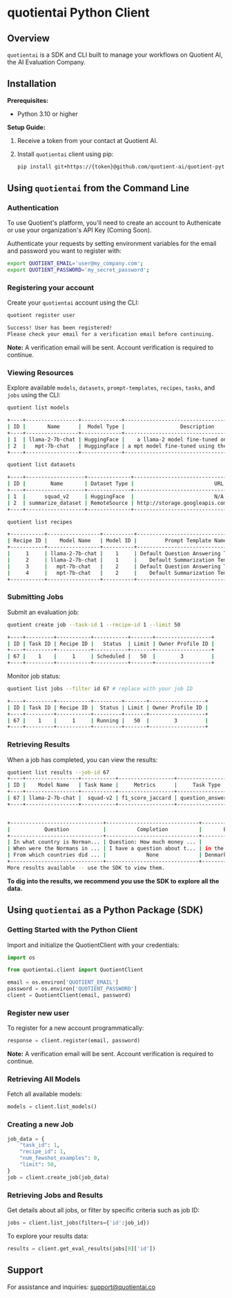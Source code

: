 # quotientai Python Client

## Overview

`quotientai` is a SDK and CLI built to manage your workflows on Quotient AI, the AI Evaluation Company.

## Installation

**Prerequisites:**
- Python 3.10 or higher

**Setup Guide:**
1. Receive a token from your contact at Quotient AI.

2. Install `quotientai` client using pip:
   ```bash
   pip install git+https://{token}@github.com/quotient-ai/quotient-python.git
   ```

## Using `quotientai` from the Command Line



### Authentication
To use Quotient's platform, you'll need to create an account to Authenicate or use your organization's API Key (Coming Soon).

Authenticate your requests by setting environment variables for the email and password you want to register with:
```bash
export QUOTIENT_EMAIL='user@my_company.com';
export QUOTIENT_PASSWORD='my_secret_password';
```

### Registering your account

Create your `quotientai` account using the CLI:

```bash
quotient register user

Success! User has been registered!
Please check your email for a verification email before continuing.
```
**Note:** A verification email will be sent. Account verification is required to continue.



### Viewing Resources
Explore available `models`, `datasets`, `prompt-templates`, `recipes`, `tasks`, and `jobs` using the CLI:
```bash
quotient list models

+----+-----------------+-------------+------------------------------------------------+------------------+
| ID |       Name      |  Model Type |                  Description                   | Owner Profile ID |
+----+-----------------+-------------+------------------------------------------------+------------------+
| 1  | llama-2-7b-chat | HuggingFace |    a llama-2 model fine-tuned on chat data     |       N/A        |
| 2  |   mpt-7b-chat   | HuggingFace | a mpt model fine-tuned using the chatml format |       N/A        |
+----+-----------------+-------------+------------------------------------------------+------------------+
```

```bash
quotient list datasets

+----+-------------------+--------------+-------------------------------------------------------+-------------+-------+
| ID |        Name       | Dataset Type |                          URL                          | File Format | Owner |
+----+-------------------+--------------+-------------------------------------------------------+-------------+-------+
| 1  |      squad_v2     | HuggingFace  |                          N/A                          |     N/A     |  N/A  |
| 2  | summarize_dataset | RemoteSource | http://storage.googleapis.com/arize-assets/phoenix... |   parquet   |  N/A  |
+----+-------------------+--------------+-------------------------------------------------------+-------------+-------+
```

```bash
quotient list recipes

+-----------+-----------------+----------+-------------------------------------+--------------------+
| Recipe ID |    Model Name   | Model ID |         Prompt Template Name        | Prompt Template ID |
+-----------+-----------------+----------+-------------------------------------+--------------------+
|     1     | llama-2-7b-chat |    1     | Default Question Answering Template |         1          |
|     2     | llama-2-7b-chat |    1     |    Default Summarization Template   |         2          |
|     3     |   mpt-7b-chat   |    2     | Default Question Answering Template |         1          |
|     4     |   mpt-7b-chat   |    2     |    Default Summarization Template   |         2          |
+-----------+-----------------+----------+-------------------------------------+--------------------+
```

### Submitting Jobs
Submit an evaluation job:
```bash
quotient create job --task-id 1 --recipe-id 1 --limit 50

+----+---------+-----------+-----------+-------+------------------+
| ID | Task ID | Recipe ID |   Status  | Limit | Owner Profile ID |
+----+---------+-----------+-----------+-------+------------------+
| 67 |    1    |     1     | Scheduled |   50  |        3         |
+----+---------+-----------+-----------+-------+------------------+

```
Monitor job status:
```bash
quotient list jobs --filter id 67 # replace with your job ID

+----+---------+-----------+---------+-------+------------------+
| ID | Task ID | Recipe ID |  Status | Limit | Owner Profile ID |
+----+---------+-----------+---------+-------+------------------+
| 67 |    1    |     1     | Running |   50  |        3         |
+----+---------+-----------+---------+-------+------------------+
```

### Retrieving Results
When a job has completed, you can view the results:

```bash
quotient list results --job-id 67
+----+-----------------+-----------+------------------+--------------------+--------------+------+
| ID |    Model Name   | Task Name |     Metrics      |     Task Type      | Sample Count | Seed |
+----+-----------------+-----------+------------------+--------------------+--------------+------+
| 67 | llama-2-7b-chat |  squad-v2 | f1_score_jaccard | question_answering |      50      | N/A  |
+----+-----------------+-----------+------------------+--------------------+--------------+------+


+------------------------------+------------------------------+------------------------------+---------------------+
|           Question           |          Completion          |       Expected Answer        |     Metric Score    |
+------------------------------+------------------------------+------------------------------+---------------------+
| In what country is Norman... | Question: How much money ... |            France            |         0.0         |
| When were the Normans in ... | I have a question about t... | in the 10th and 11th cent... | 0.04210526315789474 |
| From which countries did ... |             None             | Denmark, Iceland and Norw... |         None        |
+------------------------------+------------------------------+------------------------------+---------------------+
More results available -- use the SDK to view them.
```

**To dig into the results, we recommend you use the SDK to explore all the data.**

## Using `quotientai` as a Python Package (SDK)

### Getting Started with the Python Client
Import and initialize the QuotientClient with your credentials:

```python
import os

from quotientai.client import QuotientClient

email = os.environ['QUOTIENT_EMAIL']
password = os.environ['QUOTIENT_PASSWORD']
client = QuotientClient(email, password)
```

### Register new user
To register for a new account programmatically:

```python
response = client.register(email, password)
```
**Note:** A verification email will be sent. Account verification is required to continue.

### Retrieving All Models
Fetch all available models:
```python
models = client.list_models()
```

### Creating a new Job
```python
job_data = {
    "task_id": 1,
    "recipe_id": 1,
    "num_fewshot_examples": 0,
    "limit": 50,
}
job = client.create_job(job_data)
```

### Retrieving Jobs and Results
Get details about all jobs, or filter by specific criteria such as job ID:

```python
jobs = client.list_jobs(filters={'id':job_id})
```

To explore your results data:

```python
results = client.get_eval_results(jobs[0]['id'])
```

## Support
For assistance and inquiries: [support@quotientai.co](mailto:support@quotientai.co)
